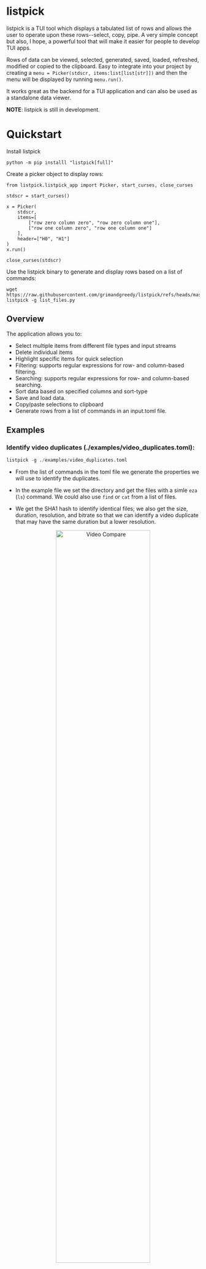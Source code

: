 # listpick

listpick is a TUI tool which displays a tabulated list of rows and allows the user to operate upon these rows--select, copy, pipe. A very simple concept but also, I hope, a powerful tool that will make it easier for people to develop TUI apps.

Rows of data can be viewed, selected, generated, saved, loaded, refreshed, modified or copied to the clipboard. Easy to integrate into your project by creating a `menu = Picker(stdscr, items:list[list[str]])` and then the menu will be displayed by running `menu.run()`.

It works great as the backend for a TUI application and can also be used as a standalone data viewer.

**NOTE**: listpick is still in development.

# Quickstart

Install listpick

```
python -m pip installl "listpick[full]"
```

Create a picker object to display rows:

```
from listpick.listpick_app import Picker, start_curses, close_curses

stdscr = start_curses()

x = Picker(
    stdscr,
    items=[
        ["row zero column zero", "row zero column one"],
        ["row one column zero", "row one column one"]
    ],
    header=["H0", "H1"]
)
x.run()

close_curses(stdscr)

```
Use the listpick binary to generate and display rows based on a list of commands:

```
wget https://raw.githubusercontent.com/grimandgreedy/listpick/refs/heads/master/examples/list_files.toml
listpick -g list_files.py
```

## Overview

The application allows you to:
- Select multiple items from different file types and input streams
- Delete individual items
- Highlight specific items for quick selection
- Filtering: supports regular expressions for row- and column-based filtering.
- Searching: supports regular expressions for row- and column-based searching.
- Sort data based on specified columns and sort-type
- Save and load data.
- Copy/paste selections to clipboard
- Generate rows from a list of commands in an input.toml file.

## Examples


### Identify video duplicates (./examples/video_duplicates.toml):
```python 
listpick -g ./examples/video_duplicates.toml
```
  - From the list of commands in the toml file we generate the properties we will use to identify the duplicates. 

  - In the example file we set the directory and get the files with a simle `eza` (`ls`) command. We could also use `find` or `cat` from a list of files.


  - We get the SHA1 hash to identify identical files; we also get the size, duration, resolution, and bitrate so that we can identify a video duplicate that may have the same duration but a lower resolution.

<div align="center"> <img src="assets/file_compare.png" alt="Video Compare" width="70%"> </div>


### Aria2TUI

[Aria2TUI](https://github.com/grimandgreedy/Aria2TUI) is implemented using listpick. This is a good example of how listpick can be used for menus, data viewing, and active data retrieval.

<div align="center"> <img src="assets/aria2tui_screenshot.png" alt="Aria2TUI" width="70%"> </div>

### lpfman
[lpfman](https://github.com/grimandgreedy/lpfman) is a basic file manager created for the purposes of illustrating how easy TUI apps can be developed with the use of listpick. In 20 minutes and <100 lines of code we made a very basic file manager.

<div align="center"> <img src="assets/lpfman.png" alt="lpfman" width="70%"> </div>



## Description

### Key Features:
1. **File Input Support:**
```python 
listpick -i ~/dn.pkl -t pkl
```
   - Text files (TSV, CSV)
   - JSON
   - XLSX
   - ODS (OpenDocument Spreadsheet)
   - Pickle

2. **Generate data based on an toml file with relevant commands to generate the rows.**
```python 
listpick -g ./examples/video_duplicates.toml
```

  - See ./examples/

3. **Highlighting:**
  - Highlight specific strings for display purposes.
  - E.g., when we search for a string we will highlight strings in the rows that match the search.

4. **Filtering and Sorting:**
  - Apply custom filters and sort criteria on the fly

5. **Modes:**
  - Default modes are supported so that a certain filter/search/sort can structure the data in a way that is easy to move between.


6. **Options:**
  - Along with returning the selected rows, the user can also return options.
  - Input field with readline support
  - Options select box

7. **Colour themes:**
  - Several colour themes are available

8. **Copy rows:**
  - 'y' to copy rows in various formats: CSV, TSV, python list
9. **Save data:**
  - Data can be saved so that it can be loaded with the -i flag.
  - This is very helpful if your data generation takes a long time.
10. **Customisable keybinds:**
   - The Picker object takes a keys_dict variable which allows all keys to be customised. Default keys can be seen in src/listpick/ui/keys.py.
   - Also allows the restriction of certain functions by not assigning a key.
11. **Dynamic or manual refresh of data**:
   - If a refresh_function is passed with auto_refresh=True then listpick will automatically refresh the data.
    - If a refresh_function is passed then one can also manually refresh by pressing f5.
12. Notifications.
   - Supports notifications upon certain events
13. Visual options
   - Display/hide title. 
   - Display/hide footer with selection information
   - Display/hide columns
   - Display/hide highlights
   - Option to centre in cells, centre in terminal and centre rows vertically.

14. Change settings on the fly.
   - Press '~' to see list of display settings or press '`' to enter a command to change display settings.
   - Change visual options
       - Cycle through themes
       - Centre data in cells or centre rows vertically
       - Show/hide the footer
       - Show/hide a specific column.
       - Select a column
   - Toggle auto-refresh
   - Toggle highlights

15. Pipe the data from the selected rows in the focussed column to a bash command ('|')
   - By default when you press '|' it will fill the input field with `xargs -d '\n' -I {} `. You can remove this if you like (^U).
   - If you add `notify-send {}` to this it will display notifications containing the data from the current column 
   - Useful for:
       - Opening files with a specific application `xargs -d \n -I{} mpv {}` will open the files in mpv
       - Dumping data. `xargs -d \n -I{} echo {} > ~/stuff.txt`

## Overview

The application allows you to:
- Select multiple items from different file types and input streams
- Navigate between selected items with arrow keys
- Delete individual items
- Highlight specific items for quick selection
- Perform complex filtering operations
- Sort data based on specified columns
- Persistent save/load of selections
- Copy/paste selections to clipboard


## Support and Feedback

Feel free to request features. Please report any errors you encounter with appropriate context.
